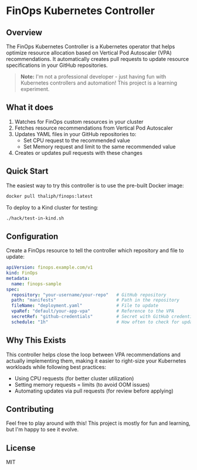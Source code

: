 # FinOps Kubernetes Controller

## Overview

The FinOps Kubernetes Controller is a Kubernetes operator that helps optimize resource allocation based on Vertical Pod Autoscaler (VPA) recommendations. It automatically creates pull requests to update resource specifications in your GitHub repositories.

> **Note:** I'm not a professional developer - just having fun with Kubernetes controllers and automation! This project is a learning experiment.

## What it does

1. Watches for FinOps custom resources in your cluster
2. Fetches resource recommendations from Vertical Pod Autoscaler
3. Updates YAML files in your GitHub repositories to:
   - Set CPU request to the recommended value
   - Set Memory request and limit to the same recommended value
4. Creates or updates pull requests with these changes

## Quick Start

The easiest way to try this controller is to use the pre-built Docker image:

```bash
docker pull thaliph/finops:latest
```

To deploy to a Kind cluster for testing:

```bash
./hack/test-in-kind.sh
```

## Configuration

Create a FinOps resource to tell the controller which repository and file to update:

```yaml
apiVersion: finops.example.com/v1
kind: FinOps
metadata:
  name: finops-sample
spec:
  repository: "your-username/your-repo"   # GitHub repository
  path: "manifests"                       # Path in the repository
  fileName: "deployment.yaml"             # File to update
  vpaRef: "default/your-app-vpa"          # Reference to the VPA
  secretRef: "github-credentials"         # Secret with GitHub credentials
  schedule: "1h"                          # How often to check for updates
```

## Why This Exists

This controller helps close the loop between VPA recommendations and actually implementing them, making it easier to right-size your Kubernetes workloads while following best practices:

- Using CPU requests (for better cluster utilization)
- Setting memory requests = limits (to avoid OOM issues)
- Automating updates via pull requests (for review before applying)

## Contributing

Feel free to play around with this! This project is mostly for fun and learning, but I'm happy to see it evolve.

## License

MIT
